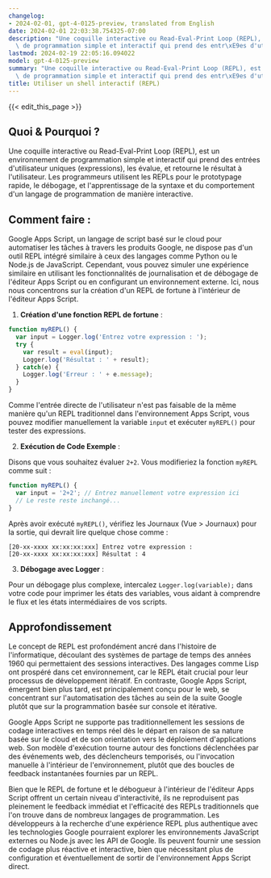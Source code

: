 ```yaml
---
changelog:
- 2024-02-01, gpt-4-0125-preview, translated from English
date: 2024-02-01 22:03:38.754325-07:00
description: "Une coquille interactive ou Read-Eval-Print Loop (REPL), est un environnement\
  \ de programmation simple et interactif qui prend des entr\xE9es d'utilisateur\u2026"
lastmod: 2024-02-19 22:05:16.094022
model: gpt-4-0125-preview
summary: "Une coquille interactive ou Read-Eval-Print Loop (REPL), est un environnement\
  \ de programmation simple et interactif qui prend des entr\xE9es d'utilisateur\u2026"
title: Utiliser un shell interactif (REPL)
---
```


{{< edit_this_page >}}

## Quoi & Pourquoi ?

Une coquille interactive ou Read-Eval-Print Loop (REPL), est un environnement de programmation simple et interactif qui prend des entrées d'utilisateur uniques (expressions), les évalue, et retourne le résultat à l'utilisateur. Les programmeurs utilisent les REPLs pour le prototypage rapide, le débogage, et l'apprentissage de la syntaxe et du comportement d'un langage de programmation de manière interactive.

## Comment faire :

Google Apps Script, un langage de script basé sur le cloud pour automatiser les tâches à travers les produits Google, ne dispose pas d'un outil REPL intégré similaire à ceux des langages comme Python ou le Node.js de JavaScript. Cependant, vous pouvez simuler une expérience similaire en utilisant les fonctionnalités de journalisation et de débogage de l'éditeur Apps Script ou en configurant un environnement externe. Ici, nous nous concentrons sur la création d'un REPL de fortune à l'intérieur de l'éditeur Apps Script.

1. **Création d'une fonction REPL de fortune** :

```javascript
function myREPL() {
  var input = Logger.log('Entrez votre expression : ');
  try {
    var result = eval(input);
    Logger.log('Résultat : ' + result);
  } catch(e) {
    Logger.log('Erreur : ' + e.message);
  }
}
```

Comme l'entrée directe de l'utilisateur n'est pas faisable de la même manière qu'un REPL traditionnel dans l'environnement Apps Script, vous pouvez modifier manuellement la variable `input` et exécuter `myREPL()` pour tester des expressions.

2. **Exécution de Code Exemple** :

Disons que vous souhaitez évaluer `2+2`. Vous modifieriez la fonction `myREPL` comme suit :

```javascript
function myREPL() {
  var input = '2+2'; // Entrez manuellement votre expression ici
  // Le reste reste inchangé...
}
```

Après avoir exécuté `myREPL()`, vérifiez les Journaux (Vue > Journaux) pour la sortie, qui devrait lire quelque chose comme :

```
[20-xx-xxxx xx:xx:xx:xxx] Entrez votre expression :
[20-xx-xxxx xx:xx:xx:xxx] Résultat : 4
```

3. **Débogage avec Logger** :

Pour un débogage plus complexe, intercalez `Logger.log(variable);` dans votre code pour imprimer les états des variables, vous aidant à comprendre le flux et les états intermédiaires de vos scripts.

## Approfondissement

Le concept de REPL est profondément ancré dans l'histoire de l'informatique, découlant des systèmes de partage de temps des années 1960 qui permettaient des sessions interactives. Des langages comme Lisp ont prospéré dans cet environnement, car le REPL était crucial pour leur processus de développement itératif. En contraste, Google Apps Script, émergent bien plus tard, est principalement conçu pour le web, se concentrant sur l'automatisation des tâches au sein de la suite Google plutôt que sur la programmation basée sur console et itérative.

Google Apps Script ne supporte pas traditionnellement les sessions de codage interactives en temps réel dès le départ en raison de sa nature basée sur le cloud et de son orientation vers le déploiement d'applications web. Son modèle d'exécution tourne autour des fonctions déclenchées par des événements web, des déclencheurs temporisés, ou l'invocation manuelle à l'intérieur de l'environnement, plutôt que des boucles de feedback instantanées fournies par un REPL.

Bien que le REPL de fortune et le débogueur à l'intérieur de l'éditeur Apps Script offrent un certain niveau d'interactivité, ils ne reproduisent pas pleinement le feedback immédiat et l'efficacité des REPLs traditionnels que l'on trouve dans de nombreux langages de programmation. Les développeurs à la recherche d'une expérience REPL plus authentique avec les technologies Google pourraient explorer les environnements JavaScript externes ou Node.js avec les API de Google. Ils peuvent fournir une session de codage plus réactive et interactive, bien que nécessitant plus de configuration et éventuellement de sortir de l'environnement Apps Script direct.
